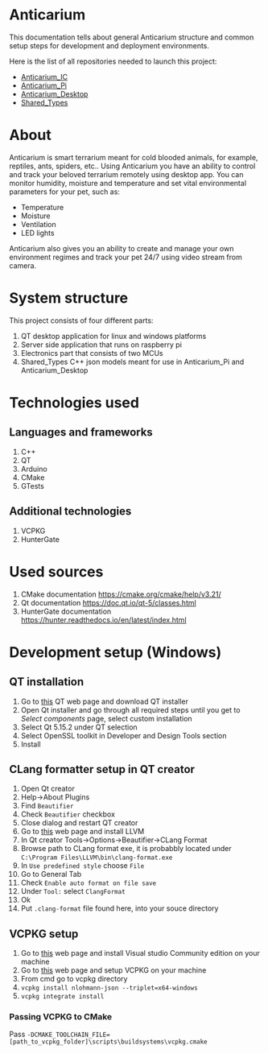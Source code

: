 # Anticarium

This documentation tells about general Anticarium structure and common setup steps for development and deployment environments.

Here is the list of all repositories needed to launch this project:
- [Anticarium_IC](https://github.com/Anticarium/Anticarium_IC)
- [Anticarium_Pi](https://github.com/Anticarium/Anticarium_Pi)
- [Anticarium_Desktop](https://github.com/Anticarium/Anticarium_Desktop)
- [Shared_Types](https://github.com/Anticarium/Shared_Types)

# About 
Anticarium is smart terrarium meant for cold blooded animals, for example, reptiles, ants, spiders, etc.. Using Anticarium you have an ability to control and track your beloved terrarium remotely using desktop app.
You can monitor humidity, moisture and temperature and set vital environmental parameters for your pet, such as:
- Temperature
- Moisture
- Ventilation
- LED lights

Anticarium also gives you an ability to create and manage your own environment regimes and track your pet 24/7 using video stream from camera.

# System structure
This project consists of four different parts:
1. QT desktop application for linux and windows platforms
2. Server side application that runs on raspberry pi
3. Electronics part that consists of two MCUs
4. Shared_Types C++ json models meant for use in Anticarium_Pi and Anticarium_Desktop

# Technologies used
## Languages and frameworks
1. C++
2. QT
3. Arduino
4. CMake
5. GTests
## Additional technologies
1. VCPKG
2. HunterGate

# Used sources
1. CMake documentation https://cmake.org/cmake/help/v3.21/
2. Qt documentation https://doc.qt.io/qt-5/classes.html
3. HunterGate documentation https://hunter.readthedocs.io/en/latest/index.html

# Development setup (Windows)

## QT installation
1. Go to [this](https://www.qt.io/download-qt-installer?hsCtaTracking=99d9dd4f-5681-48d2-b096-470725510d34%7C074ddad0-fdef-4e53-8aa8-5e8a876d6ab4) QT web page and download QT installer
2. Open Qt installer and go through all required steps until you get to _Select components_ page, select custom installation
3. Select Qt 5.15.2 under QT selection
4. Select OpenSSL toolkit in Developer and Design Tools section
5. Install

## CLang formatter setup in QT creator
1. Open Qt creator
2. Help->About Plugins
3. Find `Beautifier`
4. Check `Beautifier` checkbox
5. Close dialog and restart QT creator
6. Go to [this](https://llvm.org/builds/) web page and install LLVM
7. In Qt creator Tools->Options->Beautifier->CLang Format
8. Browse path to CLang format exe, it is probabbly located under `C:\Program Files\LLVM\bin\clang-format.exe`
9. In `Use predefined style` choose `File`
10. Go to General Tab
11. Check `Enable auto format on file save`
12. Under `Tool:` select `ClangFormat`
13. Ok
14. Put `.clang-format` file found here, into your souce directory

## VCPKG setup
1. Go to [this](https://visualstudio.microsoft.com/downloads/) web page and install Visual studio Community edition on your machine
2. Go to [this](https://vcpkg.io/en/getting-started.html) web page and setup VCPKG on your machine
3. From cmd go to vcpkg directory
4. `vcpkg install nlohmann-json --triplet=x64-windows`
5. `vcpkg integrate install`

### Passing VCPKG to CMake
Pass `-DCMAKE_TOOLCHAIN_FILE=[path_to_vcpkg_folder]\scripts\buildsystems\vcpkg.cmake`

